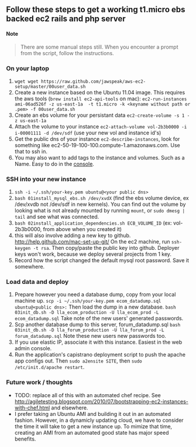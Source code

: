 Follow these steps to get a working t1.micro ebs backed ec2 rails and php server
--------------------------------------------------------------------------------

#### Note ####
> There are some manual steps still. When you encounter a prompt from the script, follow the instructions.

### On your laptop ###
1. `wget wget https://raw.github.com/jawspeak/aws-ec2-setup/master/00user_data.sh`
1. Create a new instance based on the Ubuntu 11.04 image. This requires the aws tools (`brew install ec2-api-tools` on mac):
   `ec2-run-instances ami-06ad526f -z us-east-1a  -t t1.micro -k <keyname without path or .pem> -f 00user_data.sh`
1. Create an ebs volume for your persistant data `ec2-create-volume -s 1 -z us-east-1a`
1. Attach the volume to your instance `ec2-attach-volume vol-2b3b0000 -i  i-00001111 -d /dev/sdf` (use your new vol and instance id's)
1. Get the public dns of your instance `ec2-describe-instances`, look for something like ec2-50-19-100-100.compute-1.amazonaws.com. Use that to ssh in.
1. You may also want to add tags to the instance and volumes. Such as a Name. Easy to do in the [console](https://console.aws.amazon.com/ec2/home).

### SSH into your new instance ###
1. `ssh -i ~/.ssh/your-key.pem ubuntu@<your public dns>`
1. `bash 01install_mysql_ebs.sh /dev/xvdX` (find the ebs volume device, ex /dev/xvdb not /dev/sdf in new kernels). You can find out the volume by looking what is not already mounted by running `mount`, or `sudo dmesg | tail` and see what was connected.
1. `bash 02install_application_dependencies.sh ECB_VOLUME_ID` (ex: vol-2b3b0000, from above when you created it)
1. this will also involve adding a new key to github. http://help.github.com/mac-set-up-git/ On the ec2 machine, run `ssh-keygen -t rsa`. Then copy/paste the public key into github. Deployer keys won't work, because we deploy several projects from 1 key.
1. Record how the script changed the default mysql root password. Save it somewhere.

### Load data and deploy ###
1. Prepare however you need a database dump, copy from your local machine up. `scp -i ~/.ssh/your-key.pem ecom_datadump.sql ubuntu@<public dns>:` Then load the dump in a new database.
  `bash 03init_db.sh -D lla_ecom_production -U lla_ecom_prod -L ecom_datadump.sql` Take note of the new users' generated passwords.
1. Scp another database dump to this server, forum_datadump.sql
  `bash 03init_db.sh -D lla_forum_production -U lla_forum_prod -L forum_datadump.sql` Note these new users new passwords too.
1. If you use elastic IP, associate it with this instance. Easiest in the web admin console.
1. Run the application's capistrano deployment script to push the apache app configs out. Then `sudo a2ensite SITE`, then `sudo /etc/init.d/apache restart`.


### Future work / thoughts ###
* TODO: replace all of this with an automated chef recipe. See http://agiletesting.blogspot.com/2010/07/bootstrapping-ec2-instances-with-chef.html and elsewhere.
* I prefer taking an Ubuntu AMI and building it out in an automated fashion. However, in a dynamicly updating cloud, we have to consider the time it will take to get a new instance up. To mimize that time, creating an AMI from an automated good state has major speed benefits.
